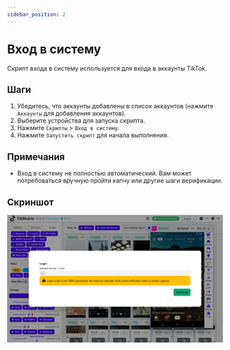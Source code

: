 ```yaml
---
sidebar_position: 2
---
```


# Вход в систему

Скрипт входа в систему используется для входа в аккаунты TikTok.

## Шаги

1. Убедитесь, что аккаунты добавлены в список аккаунтов (нажмите `Аккаунты` для добавления аккаунтов).
2. Выберите устройства для запуска скрипта.
3. Нажмите `Скрипты` > `Вход в систему`.
4. Нажмите `Запустить скрипт` для начала выполнения.

## Примечания

- Вход в систему не полностью автоматический. Вам может потребоваться вручную пройти капчу или другие шаги верификации.

## Скриншот

![Вход в систему](../img/login.png)
